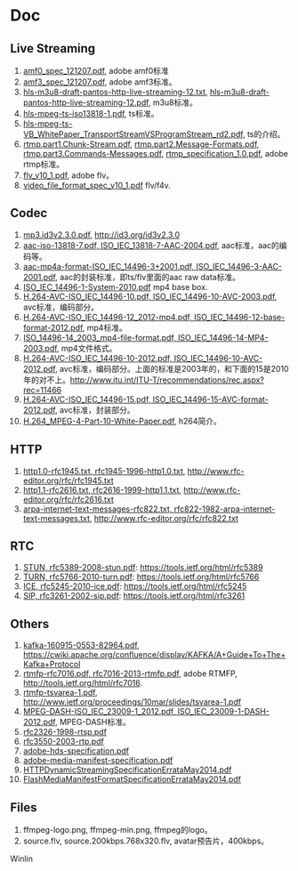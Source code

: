 # Doc

## Live Streaming

1. [amf0_spec_121207.pdf](http://github.com/ossrs/srs/wiki/doc/amf0_spec_121207.pdf), adobe amf0标准
1. [amf3_spec_121207.pdf](http://github.com/ossrs/srs/wiki/doc/amf3_spec_121207.pdf), adobe amf3标准。
1. [hls-m3u8-draft-pantos-http-live-streaming-12.txt](http://github.com/ossrs/srs/wiki/doc/hls-m3u8-draft-pantos-http-live-streaming-12.txt), [hls-m3u8-draft-pantos-http-live-streaming-12.pdf](http://github.com/ossrs/srs/wiki/doc/hls-m3u8-draft-pantos-http-live-streaming-12.pdf), m3u8标准。
1. [hls-mpeg-ts-iso13818-1.pdf](http://github.com/ossrs/srs/wiki/doc/hls-mpeg-ts-iso13818-1.pdf), ts标准。
1. [hls-mpeg-ts-VB_WhitePaper_TransportStreamVSProgramStream_rd2.pdf](http://github.com/ossrs/srs/wiki/doc/hls-mpeg-ts-VB_WhitePaper_TransportStreamVSProgramStream_rd2.pdf), ts的介绍。
1. [rtmp.part1.Chunk-Stream.pdf](http://github.com/ossrs/srs/wiki/doc/rtmp.part1.Chunk-Stream.pdf), [rtmp.part2.Message-Formats.pdf](http://github.com/ossrs/srs/wiki/doc/rtmp.part2.Message-Formats.pdf), [rtmp.part3.Commands-Messages.pdf](http://github.com/ossrs/srs/wiki/doc/rtmp.part3.Commands-Messages.pdf), [rtmp_specification_1.0.pdf](http://github.com/ossrs/srs/wiki/doc/rtmp_specification_1.0.pdf), adobe rtmp标准。
1. [flv_v10_1.pdf](http://github.com/ossrs/srs/wiki/doc/flv_v10_1.pdf), adobe flv。
1. [video_file_format_spec_v10_1.pdf](http://github.com/ossrs/srs/wiki/doc/video_file_format_spec_v10_1.pdf) flv/f4v.

## Codec

1. [mp3.id3v2.3.0.pdf](http://github.com/ossrs/srs/wiki/doc/mp3.id3v2.3.0.pdf), http://id3.org/id3v2.3.0
1. [aac-iso-13818-7.pdf, ISO_IEC_13818-7-AAC-2004.pdf](http://github.com/ossrs/srs/wiki/doc/ISO_IEC_13818-7-AAC-2004.pdf), aac标准，aac的编码等。
1. [aac-mp4a-format-ISO_IEC_14496-3+2001.pdf, ISO_IEC_14496-3-AAC-2001.pdf](http://github.com/ossrs/srs/wiki/doc/ISO_IEC_14496-3-AAC-2001.pdf), aac的封装标准，即ts/flv里面的aac raw data标准。
1. [ISO_IEC_14496-1-System-2010.pdf](http://github.com/ossrs/srs/wiki/doc/ISO_IEC_14496-1-System-2010.pdf) mp4 base box.
1. [H.264-AVC-ISO_IEC_14496-10.pdf, ISO_IEC_14496-10-AVC-2003.pdf](http://github.com/ossrs/srs/wiki/doc/ISO_IEC_14496-10-AVC-2003.pdf), avc标准，编码部分。
1. [H.264-AVC-ISO_IEC_14496-12_2012-mp4.pdf, ISO_IEC_14496-12-base-format-2012.pdf](http://github.com/ossrs/srs/wiki/doc/ISO_IEC_14496-12-base-format-2012.pdf), mp4标准。
1. [ISO_14496-14_2003_mp4-file-format.pdf, ISO_IEC_14496-14-MP4-2003.pdf](http://github.com/ossrs/srs/wiki/doc/ISO_IEC_14496-14-MP4-2003.pdf), mp4文件格式。
1. [H.264-AVC-ISO_IEC_14496-10-2012.pdf, ISO_IEC_14496-10-AVC-2012.pdf](http://github.com/ossrs/srs/wiki/doc/ISO_IEC_14496-10-AVC-2012.pdf), avc标准，编码部分。上面的标准是2003年的，和下面的15是2010年的对不上。http://www.itu.int/ITU-T/recommendations/rec.aspx?rec=11466
1. [H.264-AVC-ISO_IEC_14496-15.pdf, ISO_IEC_14496-15-AVC-format-2012.pdf](http://github.com/ossrs/srs/wiki/doc/ISO_IEC_14496-15-AVC-format-2012.pdf), avc标准，封装部分。
1. [H.264_MPEG-4-Part-10-White-Paper.pdf](http://github.com/ossrs/srs/wiki/doc/H.264_MPEG-4-Part-10-White-Paper.pdf), h264简介。

## HTTP

1. [http1.0-rfc1945.txt, rfc1945-1996-http1.0.txt](http://github.com/ossrs/srs/wiki/doc/rfc1945-1996-http1.0.txt), http://www.rfc-editor.org/rfc/rfc1945.txt
1. [http1.1-rfc2616.txt, rfc2616-1999-http1.1.txt](http://github.com/ossrs/srs/wiki/doc/rfc2616-1999-http1.1.txt), http://www.rfc-editor.org/rfc/rfc2616.txt
1. [arpa-internet-text-messages-rfc822.txt, rfc822-1982-arpa-internet-text-messages.txt](http://github.com/ossrs/srs/wiki/doc/rfc822-1982-arpa-internet-text-messages.txt), http://www.rfc-editor.org/rfc/rfc822.txt

## RTC

1. [STUN, rfc5389-2008-stun.pdf](http://github.com/ossrs/srs/wiki/doc/rfc5389-2008-stun.pdf): https://tools.ietf.org/html/rfc5389
1. [TURN, rfc5766-2010-turn.pdf](http://github.com/ossrs/srs/wiki/doc/rfc5766-2010-turn.pdf): https://tools.ietf.org/html/rfc5766
1. [ICE, rfc5245-2010-ice.pdf](http://github.com/ossrs/srs/wiki/doc/rfc5245-2010-ice.pdf): https://tools.ietf.org/html/rfc5245
1. [SIP, rfc3261-2002-sip.pdf](http://github.com/ossrs/srs/wiki/doc/rfc3261-2002-sip.pdf): https://tools.ietf.org/html/rfc3261

## Others

1. [kafka-160915-0553-82964.pdf](http://github.com/ossrs/srs/wiki/doc/kafka-160915-0553-82964.pdf), https://cwiki.apache.org/confluence/display/KAFKA/A+Guide+To+The+Kafka+Protocol
1. [rtmfp-rfc7016.pdf, rfc7016-2013-rtmfp.pdf](http://github.com/ossrs/srs/wiki/doc/rfc7016-2013-rtmfp.pdf), adobe RTMFP, http://tools.ietf.org/html/rfc7016.
1. [rtmfp-tsvarea-1.pdf](http://github.com/ossrs/srs/wiki/doc/rtmfp-tsvarea-1.pdf), http://www.ietf.org/proceedings/10mar/slides/tsvarea-1.pdf
1. [MPEG-DASH-ISO_IEC_23009-1_2012.pdf, ISO_IEC_23009-1-DASH-2012.pdf](http://github.com/ossrs/srs/wiki/doc/ISO_IEC_23009-1-DASH-2012.pdf), MPEG-DASH标准。
1. [rfc2326-1998-rtsp.pdf](http://github.com/ossrs/srs/wiki/doc/rfc2326-1998-rtsp.pdf)
1. [rfc3550-2003-rtp.pdf](http://github.com/ossrs/srs/wiki/doc/rfc3550-2003-rtp.pdf)
1. [adobe-hds-specification.pdf](http://github.com/ossrs/srs/wiki/doc/adobe-hds-specification.pdf)
1. [adobe-media-manifest-specification.pdf](http://github.com/ossrs/srs/wiki/doc/adobe-media-manifest-specification.pdf)
1. [HTTPDynamicStreamingSpecificationErrataMay2014.pdf](http://github.com/ossrs/srs/wiki/doc/HTTPDynamicStreamingSpecificationErrataMay2014.pdf)
1. [FlashMediaManifestFormatSpecificationErrataMay2014.pdf](http://github.com/ossrs/srs/wiki/doc/FlashMediaManifestFormatSpecificationErrataMay2014.pdf)

## Files

1. ffmpeg-logo.png, ffmpeg-min.png, ffmpeg的logo。
1. source.flv, source.200kbps.768x320.flv, avatar预告片，400kbps。

Winlin

